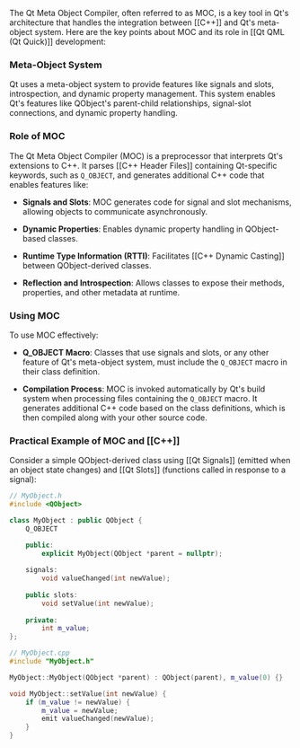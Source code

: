 The Qt Meta Object Compiler, often referred to as MOC, is a key tool in Qt's architecture that handles the integration between [[C++]] and Qt's meta-object system. Here are the key points about MOC and its role in [[Qt QML (Qt Quick)]] development:

### Meta-Object System

Qt uses a meta-object system to provide features like signals and slots, introspection, and dynamic property management. This system enables Qt's features like QObject's parent-child relationships, signal-slot connections, and dynamic property handling.

### Role of MOC

The Qt Meta Object Compiler (MOC) is a preprocessor that interprets Qt's extensions to C++. It parses [[C++ Header Files]] containing Qt-specific keywords, such as `Q_OBJECT`, and generates additional C++ code that enables features like:

- **Signals and Slots**: MOC generates code for signal and slot mechanisms, allowing objects to communicate asynchronously.

- **Dynamic Properties**: Enables dynamic property handling in QObject-based classes.

- **Runtime Type Information (RTTI)**: Facilitates [[C++ Dynamic Casting]] between QObject-derived classes.

- **Reflection and Introspection**: Allows classes to expose their methods, properties, and other metadata at runtime.

### Using MOC

To use MOC effectively:

- **Q_OBJECT Macro**: Classes that use signals and slots, or any other feature of Qt's meta-object system, must include the `Q_OBJECT` macro in their class definition.

- **Compilation Process**: MOC is invoked automatically by Qt's build system when processing files containing the `Q_OBJECT` macro. It generates additional C++ code based on the class definitions, which is then compiled along with your other source code.

### Practical Example of MOC and [[C++]]

Consider a simple QObject-derived class using [[Qt Signals]] (emitted when an object state changes) and [[Qt Slots]] (functions called in response to a signal):
```c++
// MyObject.h
#include <QObject>

class MyObject : public QObject {
    Q_OBJECT

	public:
	    explicit MyObject(QObject *parent = nullptr);
	
	signals:
	    void valueChanged(int newValue);
	
	public slots:
	    void setValue(int newValue);
	
	private:
	    int m_value;
};

// MyObject.cpp
#include "MyObject.h"

MyObject::MyObject(QObject *parent) : QObject(parent), m_value(0) {}

void MyObject::setValue(int newValue) {
    if (m_value != newValue) {
        m_value = newValue;
        emit valueChanged(newValue);
    }
}

```
